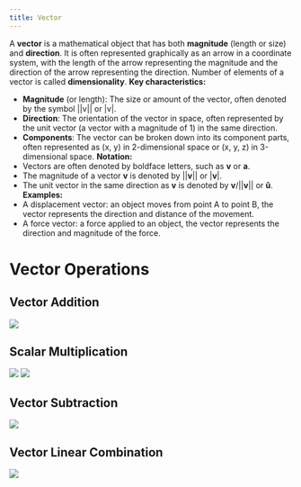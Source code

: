 ```yaml
---
title: Vector
---
```


A **vector** is a mathematical object that has both **magnitude** (length or size) and **direction**. It is often represented graphically as an arrow in a coordinate system, with the length of the arrow representing the magnitude and the direction of the arrow representing the direction.
Number of elements of a vector is called **dimensionality**.
**Key characteristics:**
- **Magnitude** (or length): The size or amount of the vector, often denoted by the symbol ||v|| or |v|.
- **Direction**: The orientation of the vector in space, often represented by the unit vector (a vector with a magnitude of 1) in the same direction.
- **Components**: The vector can be broken down into its component parts, often represented as (x, y) in 2-dimensional space or (x, y, z) in 3-dimensional space.
**Notation:**
- Vectors are often denoted by boldface letters, such as **v** or **a**.
- The magnitude of a vector **v** is denoted by ||**v**|| or |**v**|.
- The unit vector in the same direction as **v** is denoted by **v**/||**v**|| or **û**.
**Examples:**
- A displacement vector: an object moves from point A to point B, the vector represents the direction and distance of the movement.
- A force vector: a force applied to an object, the vector represents the direction and magnitude of the force.
# Vector Operations
## Vector Addition
![](../attachments/cleanshot-2025-01-14-at-1203182x.png)
## Scalar Multiplication
![](../attachments/cleanshot-2025-01-14-at-1203312x.png)
![](../attachments/cleanshot-2025-01-14-at-1203402x.png)
## Vector Subtraction
![](../attachments/cleanshot-2025-01-14-at-1203592x.png)
## Vector Linear Combination
![](../attachments/cleanshot-2025-01-14-at-1204422x.png)
